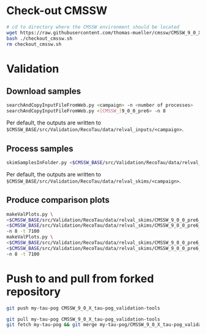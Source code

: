 # Check-out CMSSW

```bash
# cd to directory where the CMSSW environment should be located
wget https://raw.githubusercontent.com/thomas-mueller/cmssw/CMSSW_9_0_X_tau-pog_validation-tools/Validation/RecoTau/scripts/checkout_cmssw.sh
bash ./checkout_cmssw.sh
rm checkout_cmssw.sh
```

# Validation

## Download samples

```bash
searchAndCopyInputFileFromWeb.py <campaign> -n <number of processes>
searchAndCopyInputFileFromWeb.py <[CMSSW_]9_0_0_pre6> -n 8
```
Per default, the outputs are written to `$CMSSW_BASE/src/Validation/RecoTau/data/relval_inputs/<campaign>`.

## Process samples

```bash
skimSamplesInFolder.py <$CMSSW_BASE/src/Validation/RecoTau/data/relval_inputs/CMSSW_9_0_0_pre6_> -n <number of processes>
```
Per default, the outputs are written to `$CMSSW_BASE/src/Validation/RecoTau/data/relval_skims/<campaign>`.

## Produce comparison plots

```bash
makeValPlots.py \
<$CMSSW_BASE/src/Validation/RecoTau/data/relval_skims/CMSSW_9_0_0_pre6_/DQM_V0001_R000000001__RelValZTT_13__CMSSW_9_0_0_pre6-noPU25ns_90X_mcRun2_asymptotic_v4-v1__DQMIO.root> \
<$CMSSW_BASE/src/Validation/RecoTau/data/relval_skims/CMSSW_9_0_0_pre6_/DQM_V0001_R000000001__RelValZTT_13__CMSSW_9_0_0_pre6-noPUpmx25ns_90X_mcRun2_asymptotic_v4-v1__DQMIO.root> \
-n 8 -t 7100
makeValPlots.py \
<$CMSSW_BASE/src/Validation/RecoTau/data/relval_skims/CMSSW_9_0_0_pre6_/DQM_V0001_R000000001__RelValZTT_13__CMSSW_9_0_0_pre6-PU25ns_90X_mcRun2_asymptotic_v4_FastSim-v1__DQMIO.root> \
<$CMSSW_BASE/src/Validation/RecoTau/data/relval_skims/CMSSW_9_0_0_pre6_/DQM_V0001_R000000001__RelValZTT_13__CMSSW_9_0_0_pre6-PUpmx25ns_90X_mcRun2_asymptotic_v4_FastSim-v1__DQMIO.root> \
-n 8 -t 7100
```


# Push to and pull from forked repository

```bash
git push my-tau-pog CMSSW_9_0_X_tau-pog_validation-tools

git pull my-tau-pog CMSSW_9_0_X_tau-pog_validation-tools
git fetch my-tau-pog && git merge my-tau-pog/CMSSW_9_0_X_tau-pog_validation-tools
```
